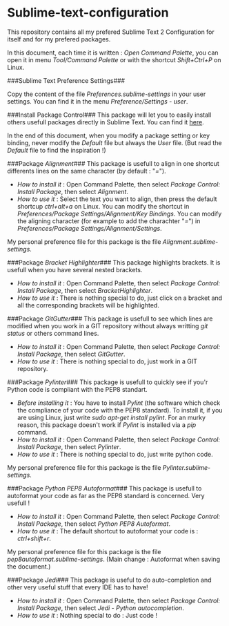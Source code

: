 Sublime-text-configuration
==========================
This repository contains all my prefered Sublime Text 2 Configuration for itself and for my prefered packages.

In this document, each time it is written : _Open Command Palette_, you can open it in menu _Tool/Command Palette_ or with the shortcut _Shift+Ctrl+P_ on Linux.

###Sublime Text Preference Settings###

Copy the content of the file _Preferences.sublime-settings_ in your user settings. You can find it in the menu _Preference/Settings - user_.

###Install Package Control###
This package will let you to easily install others usefull packages directly in Sublime Text.
You can find it [here](https://sublime.wbond.net/installation#st2).

In the end of this document, when you modify a package setting or key binding, never modify the _Default_ file but always the _User_ file. (But read the _Default_ file to find the inspiration !)

###Package _Alignment_###
This package is usefull to align in one shortcut differents lines on the same character (by default : "_=_").
* *How to install it* : Open Command Palette, then select _Package Control: Install Package_, then select _Alignment_.
* *How to use it* : Select the text you want to align, then press the default shortcup _ctrl+alt+a_ on Linux.
You can modify the shortcut in _Preferences/Package Settings/Alignment/Key Bindings_.
You can modify the aligning character (for example to add the charachter "_=_") in  _Preferences/Package Settings/Alignment/Settings_.

My personal preference file for this package is the file _Alignment.sublime-settings_.

###Package _Bracket Highlighter_###
This package highlights brackets. It is usefull when you have several nested brackets.
* *How to install it* : Open Command Palette, then select _Package Control: Install Package_, then select _BracketHighlighter_.
* *How to use it* : There is nothing special to do, just click on a bracket and all the corresponding brackets will be highlighted.

###Package _GitGutter_###
This package is usefull to see which lines are modified when you work in a GIT repository without always writting _git status_ or others command lines.
* *How to install it* : Open Command Palette, then select _Package Control: Install Package_, then select _GitGutter_.
* *How to use it* : There is nothing special to do, just work in a GIT repository.

###Package _Pylinter_###
This package is usefull to quickly see if you'r Python code is compliant with the PEP8 standart.
* *Before installing it* : You have to install _Pylint_ (the software which check the compliance of your code with the PEP8 standard). To install it, if you are using Linux, just write _sudo apt-get install pylint_. For an murky reason, this package doesn't work if _Pylint_ is installed via a _pip_ command.
* *How to install it* : Open Command Palette, then select _Package Control: Install Package_, then select _Pylinter_.
* *How to use it* : There is nothing special to do, just write python code.

My personal preference file for this package is the file _Pylinter.sublime-settings_.

###Package _Python PEP8 Autoformat_###
This package is usefull to autoformat your code as far as the PEP8 standard is concerned. Very usefull !
* *How to install it* : Open Command Palette, then select _Package Control: Install Package_, then select _Python PEP8 Autoformat_.
* *How to use it* : The default shortcut to autoformat your code is : _ctrl+shift+r_.

My personal preference file for this package is the file _pep8autoformat.sublime-settings_. (Main change : Autoformat when saving the document.)

###Package _Jedi_###
This package is useful to do auto-completion and other very useful stuff that every IDE has to have!
* *How to install it* : Open Command Palette, then select _Package Control: Install Package_, then select _Jedi - Python autocompletion_.
* *How to use it* : Nothing special to do : Just code !


